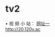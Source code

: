 # tv2
&#8226; 视 频 小 站：
<a href="http://20.120v.ac/" target="_blank">网址一</a><br />
  <a href="http://20.120v.ac/" target="_blank">http://20.120v.ac</a>
